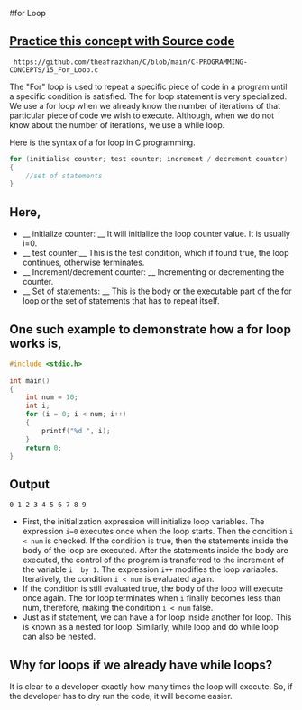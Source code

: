 #for Loop

## [Practice this concept with Source code ](https://github.com/theafrazkhan/C/blob/main/C-PROGRAMMING-CONCEPTS/15_For_Loop.c)

```
 https://github.com/theafrazkhan/C/blob/main/C-PROGRAMMING-CONCEPTS/15_For_Loop.c
```
The "For" loop is used to repeat a specific piece of code in a program until a specific condition is satisfied. The for loop statement is very specialized. We use a for loop when we already know the number of iterations of that particular piece of code we wish to execute. Although, when we do not know about the number of iterations, we use a while loop. 

 

Here is the syntax of a for loop in C programming.

``` c
for (initialise counter; test counter; increment / decrement counter)
{
    //set of statements
}
```
## Here,

- __ initialize counter: __ It will initialize the loop counter value. It is usually i=0.
- __ test counter:__ This is the test condition, which if found true, the loop continues, otherwise terminates.
- __ Increment/decrement counter: __ Incrementing or decrementing the counter.
- __ Set of statements: __ This is the body or the executable part of the for loop or the set of statements that has to repeat itself.
 

## One such example to demonstrate how a for loop works is,

``` c
#include <stdio.h>
 
int main()
{
    int num = 10;
    int i;
    for (i = 0; i < num; i++)
    {
        printf("%d ", i);
    }
    return 0;
}
```

## Output

```
0 1 2 3 4 5 6 7 8 9
```

- First, the initialization expression will initialize loop variables. The expression ``` i=0 ``` executes once when the loop starts. Then the condition ``` i < num ``` is checked. If the condition is true, then the statements inside the body of the loop are executed. After the statements inside the body are executed, the control of the program is transferred to the increment of the variable ``` i  by 1 ```. The expression ``` i++ ``` modifies the loop variables. Iteratively, the condition ``` i < num ``` is evaluated again. 
- If the condition is still evaluated true, the body of the loop will execute once again. The for loop terminates when ``` i ``` finally becomes less than num, therefore, making the condition ``` i < num ``` false.
- Just as if statement, we can have a for loop inside another for loop. This is known as a nested for loop. Similarly, while loop and do while loop can also be nested.
 

## Why for loops if we already have while loops?
It is clear to a developer exactly how many times the loop will execute. So, if the developer has to dry run the code, it will become easier. 

 
